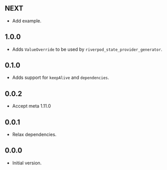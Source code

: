 ## NEXT

- Add example.

## 1.0.0

- Adds `ValueOverride` to be used by `riverpod_state_provider_generator`.

## 0.1.0

- Adds support for `keepAlive` and `dependencies`.

## 0.0.2

- Accept meta 1.11.0

## 0.0.1

- Relax dependencies.

## 0.0.0

- Initial version.
